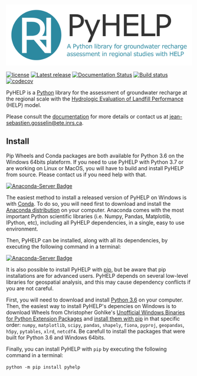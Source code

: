 ![PyHELP](./images/pyhelp_banner.png)

[![license](https://img.shields.io/pypi/l/pyhelp.svg)](./LICENSE)
[![Latest release](https://img.shields.io/github/release/cgq-qgc/pyhelp.svg)](https://github.com/cgq-qgc/pyhelp/releases)
[![Documentation Status](https://readthedocs.org/projects/pyhelp/badge/?version=latest)](http://pyhelp.readthedocs.io)
[![Build status](https://ci.appveyor.com/api/projects/status/ns6s8x0hkd31ffb3/branch/master?svg=true)](https://ci.appveyor.com/project/jnsebgosselin/pyhelp-rd625/branch/master)
[![codecov](https://codecov.io/gh/cgq-qgc/pyhelp/branch/master/graph/badge.svg)](https://codecov.io/gh/cgq-qgc/pyhelp)


PyHELP is a [Python](https://www.python.org/) library for the assessment of groundwater recharge at the regional scale with the [Hydrologic Evaluation of Landfill Performance](https://www.epa.gov/land-research/hydrologic-evaluation-landfill-performance-help-model) (HELP) model.

Please consult the [documentation](http://pyhelp.readthedocs.io) for more details or contact us at [jean-sebastien.gosselin@ete.inrs.ca](mailto:jean-sebastien.gosselin@ete.inrs.ca).

## Install

Pip Wheels and Conda packages are both available for Python 3.6 on the Windows 64bits plateform. If you need to use PyHELP with Python 3.7 or are working on Linux or MacOS, you will have to build and install PyHELP from source. Please contact us if you need help with that.

[![Anaconda-Server Badge](https://anaconda.org/cgq-qgc/pyhelp/badges/installer/conda.svg)](https://anaconda.org/cgq-qgc/pyhelp)

The easiest method to install a released version of PyHELP on Windows is with [Conda](https://conda.io/docs/index.html). To do so, you will need first to download and install the [Anaconda distribution](https://www.anaconda.com/distribution/) on your computer. Anaconda comes with the most important Python scientific libraries (i.e. Numpy, Pandas, Matplotlib, IPython, etc), including all PyHELP dependencies, in a single, easy to use environment.

Then, PyHELP can be installed, along with all its dependencies, by executing the following command in a terminal:


[![Anaconda-Server Badge](https://anaconda.org/cgq-qgc/pyhelp/badges/installer/pypi.svg)](https://pypi.org/project/pyhelp/)

It is also possible to install PyHELP with [pip](https://pypi.org/project/pip/), but be aware that pip installations are for advanced users. PyHELP depends on several low-level libraries for geospatial analysis, and this may cause dependency conflicts if you are not careful.

First, you will need to download and install [Python 3.6](https://www.python.org/downloads/release/python-367/) on your computer. Then, the easiest way to install PyHELP's depencies on Windows is to download Wheels from Christopher Gohlke's [Unofficial Windows Binaries for Python Extension Packages](https://www.lfd.uci.edu/~gohlke/pythonlibs/) and [install them with pip](https://pip.pypa.io/en/stable/user_guide/#installing-from-wheels) in that specific order:  `numpy`, `matplotlib`, `scipy`, `pandas`, `shapely`, `fiona`, `pyproj`, `geopandas`, `h5py`, `pytables`, `xlrd`, `netcdf4`. Be carefull to install the packages that were built for Python 3.6 and Windows 64bits.

Finally, you can install PyHELP with `pip` by executing the following command in a terminal:

`python -m pip install pyhelp`







